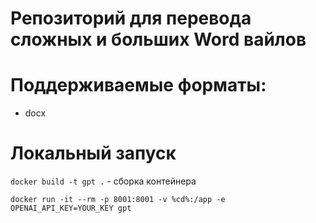# Репозиторий для перевода сложных и больших Word вайлов

# Поддерживаемые форматы:

- docx

# Локальный запуск

`docker build -t gpt .` - сборка контейнера

`docker run -it --rm -p 8001:8001 -v %cd%:/app -e OPENAI_API_KEY=YOUR_KEY gpt`